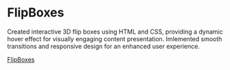 # FlipBoxes
Created interactive 3D flip boxes using HTML and CSS, providing a dynamic hover effect for visually engaging content presentation. Imlemented smooth transitions and responsive design for an enhanced user experience.

[FlipBoxes](myflip.webm)

